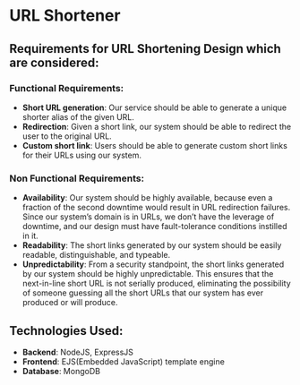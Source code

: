 # URL Shortener

## Requirements for URL Shortening Design which are considered:

### Functional Requirements:
- **Short URL generation**: Our service should be able to generate a unique shorter alias of the given URL.
- **Redirection**: Given a short link, our system should be able to redirect the user to the original URL.
- **Custom short link**: Users should be able to generate custom short links for their URLs using our system.  

### Non Functional Requirements:
- **Availability**: Our system should be highly available, because even a fraction of the second downtime would result in URL redirection failures. Since our system’s domain is in URLs, we don’t have the leverage of downtime, and our design must have fault-tolerance conditions instilled in it.
- **Readability**: The short links generated by our system should be easily readable, distinguishable, and typeable.
- **Unpredictability**: From a security standpoint, the short links generated by our system should be highly unpredictable. This ensures that the next-in-line short URL is not serially produced, eliminating the possibility of someone guessing all the short URLs that our system has ever produced or will produce.

## Technologies Used:
- **Backend**: NodeJS, ExpressJS
- **Frontend**: EJS(Embedded JavaScript) template engine
- **Database**: MongoDB
